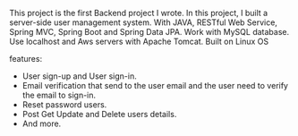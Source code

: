 This project is the first Backend project I wrote. 
In this project, I built a server-side user management system.
With JAVA, RESTful Web Service, Spring MVC, Spring Boot and Spring Data JPA.
Work with MySQL database. Use localhost and Aws servers with Apache Tomcat.
Built on Linux OS

features:
- User sign-up and User sign-in.
- Email verification that send to the user email and the user need to verify the email to sign-in.
- Reset password users.
- Post Get Update and Delete users details. 
- And more.
